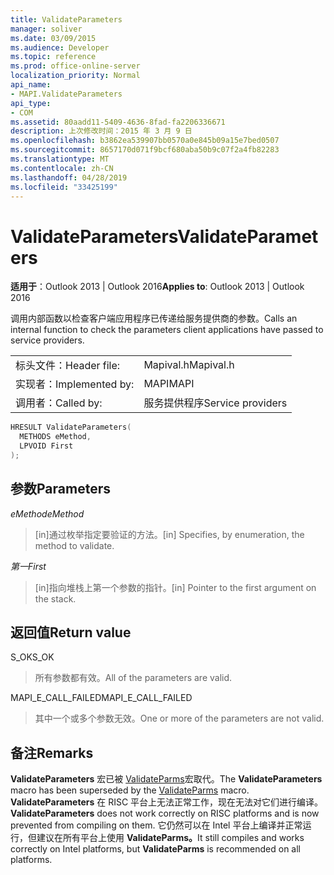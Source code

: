 ```yaml
---
title: ValidateParameters
manager: soliver
ms.date: 03/09/2015
ms.audience: Developer
ms.topic: reference
ms.prod: office-online-server
localization_priority: Normal
api_name:
- MAPI.ValidateParameters
api_type:
- COM
ms.assetid: 80aadd11-5409-4636-8fad-fa2206336671
description: 上次修改时间：2015 年 3 月 9 日
ms.openlocfilehash: b3862ea539907bb0570a0e845b09a15e7bed0507
ms.sourcegitcommit: 8657170d071f9bcf680aba50b9c07f2a4fb82283
ms.translationtype: MT
ms.contentlocale: zh-CN
ms.lasthandoff: 04/28/2019
ms.locfileid: "33425199"
---
```

# <a name="validateparameters"></a><span data-ttu-id="59159-103">ValidateParameters</span><span class="sxs-lookup"><span data-stu-id="59159-103">ValidateParameters</span></span>

  
  
<span data-ttu-id="59159-104">**适用于**：Outlook 2013 | Outlook 2016</span><span class="sxs-lookup"><span data-stu-id="59159-104">**Applies to**: Outlook 2013 | Outlook 2016</span></span> 
  
<span data-ttu-id="59159-105">调用内部函数以检查客户端应用程序已传递给服务提供商的参数。</span><span class="sxs-lookup"><span data-stu-id="59159-105">Calls an internal function to check the parameters client applications have passed to service providers.</span></span> 
  
|||
|:-----|:-----|
|<span data-ttu-id="59159-106">标头文件：</span><span class="sxs-lookup"><span data-stu-id="59159-106">Header file:</span></span>  <br/> |<span data-ttu-id="59159-107">Mapival.h</span><span class="sxs-lookup"><span data-stu-id="59159-107">Mapival.h</span></span>  <br/> |
|<span data-ttu-id="59159-108">实现者：</span><span class="sxs-lookup"><span data-stu-id="59159-108">Implemented by:</span></span>  <br/> |<span data-ttu-id="59159-109">MAPI</span><span class="sxs-lookup"><span data-stu-id="59159-109">MAPI</span></span>  <br/> |
|<span data-ttu-id="59159-110">调用者：</span><span class="sxs-lookup"><span data-stu-id="59159-110">Called by:</span></span>  <br/> |<span data-ttu-id="59159-111">服务提供程序</span><span class="sxs-lookup"><span data-stu-id="59159-111">Service providers</span></span>  <br/> |
   
```cpp
HRESULT ValidateParameters(
  METHODS eMethod,
  LPVOID First
);
```

## <a name="parameters"></a><span data-ttu-id="59159-112">参数</span><span class="sxs-lookup"><span data-stu-id="59159-112">Parameters</span></span>

 <span data-ttu-id="59159-113">_eMethod_</span><span class="sxs-lookup"><span data-stu-id="59159-113">_eMethod_</span></span>
  
> <span data-ttu-id="59159-114">[in]通过枚举指定要验证的方法。</span><span class="sxs-lookup"><span data-stu-id="59159-114">[in] Specifies, by enumeration, the method to validate.</span></span> 
    
 <span data-ttu-id="59159-115">_第一_</span><span class="sxs-lookup"><span data-stu-id="59159-115">_First_</span></span>
  
> <span data-ttu-id="59159-116">[in]指向堆栈上第一个参数的指针。</span><span class="sxs-lookup"><span data-stu-id="59159-116">[in] Pointer to the first argument on the stack.</span></span>
    
## <a name="return-value"></a><span data-ttu-id="59159-117">返回值</span><span class="sxs-lookup"><span data-stu-id="59159-117">Return value</span></span>

<span data-ttu-id="59159-118">S_OK</span><span class="sxs-lookup"><span data-stu-id="59159-118">S_OK</span></span> 
  
> <span data-ttu-id="59159-119">所有参数都有效。</span><span class="sxs-lookup"><span data-stu-id="59159-119">All of the parameters are valid.</span></span> 
    
<span data-ttu-id="59159-120">MAPI_E_CALL_FAILED</span><span class="sxs-lookup"><span data-stu-id="59159-120">MAPI_E_CALL_FAILED</span></span> 
  
> <span data-ttu-id="59159-121">其中一个或多个参数无效。</span><span class="sxs-lookup"><span data-stu-id="59159-121">One or more of the parameters are not valid.</span></span>
    
## <a name="remarks"></a><span data-ttu-id="59159-122">备注</span><span class="sxs-lookup"><span data-stu-id="59159-122">Remarks</span></span>

<span data-ttu-id="59159-123">**ValidateParameters** 宏已被 [ValidateParms](validateparms.md)宏取代。</span><span class="sxs-lookup"><span data-stu-id="59159-123">The **ValidateParameters** macro has been superseded by the [ValidateParms](validateparms.md) macro.</span></span> <span data-ttu-id="59159-124">**ValidateParameters** 在 RISC 平台上无法正常工作，现在无法对它们进行编译。</span><span class="sxs-lookup"><span data-stu-id="59159-124">**ValidateParameters** does not work correctly on RISC platforms and is now prevented from compiling on them.</span></span> <span data-ttu-id="59159-125">它仍然可以在 Intel 平台上编译并正常运行，但建议在所有平台上使用 **ValidateParms。**</span><span class="sxs-lookup"><span data-stu-id="59159-125">It still compiles and works correctly on Intel platforms, but **ValidateParms** is recommended on all platforms.</span></span> 
  

